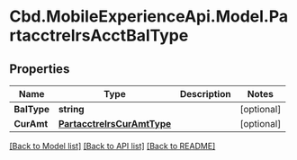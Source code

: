 # Cbd.MobileExperienceApi.Model.PartacctrelrsAcctBalType

## Properties

Name | Type | Description | Notes
------------ | ------------- | ------------- | -------------
**BalType** | **string** |  | [optional] 
**CurAmt** | [**PartacctrelrsCurAmtType**](PartacctrelrsCurAmtType.md) |  | [optional] 

[[Back to Model list]](../README.md#documentation-for-models) [[Back to API list]](../README.md#documentation-for-api-endpoints) [[Back to README]](../README.md)

